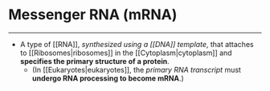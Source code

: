 # Messenger RNA (mRNA)
---
- A type of [[RNA]], *synthesized using a [[DNA]] template*, that attaches to [[Ribosomes|ribosomes]] in the [[Cytoplasm|cytoplasm]] and **specifies the primary structure of a protein**. 
	- (In [[Eukaryotes|eukaryotes]], the *primary RNA transcript* must **undergo RNA processing to become mRNA**.)